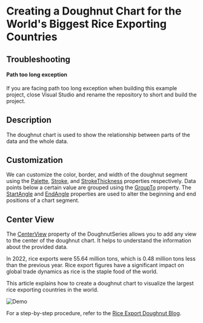  # Creating a Doughnut Chart for the World's Biggest Rice Exporting Countries

 ## Troubleshooting
#### Path too long exception
If you are facing path too long exception when building this example project, close Visual Studio and rename the repository to short and build the project.

## Description 
The doughnut chart is used to show the relationship between parts of the data and the whole data.

## Customization 
We can customize the color, border, and width of the doughnut segment using the [Palette](https://help.syncfusion.com/cr/wpf/Syncfusion.UI.Xaml.Charts.ChartSeriesBase.html#Syncfusion_UI_Xaml_Charts_ChartSeriesBase_Palette), [Stroke](https://help.syncfusion.com/cr/wpf/Syncfusion.UI.Xaml.Charts.ChartSeries.html#Syncfusion_UI_Xaml_Charts_ChartSeries_Stroke), and [StrokeThickness](https://help.syncfusion.com/cr/wpf/Syncfusion.UI.Xaml.Charts.ChartSeries.html#Syncfusion_UI_Xaml_Charts_ChartSeries_StrokeThickness) properties respectively. Data points below a certain value are grouped using the [GroupTo](https://help.syncfusion.com/cr/wpf/Syncfusion.UI.Xaml.Charts.CircularSeriesBase.html#Syncfusion_UI_Xaml_Charts_CircularSeriesBase_GroupTo) property. The [StartAngle](https://help.syncfusion.com/cr/wpf/Syncfusion.UI.Xaml.Charts.CircularSeriesBase.html#Syncfusion_UI_Xaml_Charts_CircularSeriesBase_StartAngle) and [EndAngle](https://help.syncfusion.com/cr/wpf/Syncfusion.UI.Xaml.Charts.CircularSeriesBase.html#Syncfusion_UI_Xaml_Charts_CircularSeriesBase_EndAngle) properties are used to alter the beginning and end positions of a chart segment.

## Center View 
The [CenterView](https://help.syncfusion.com/cr/wpf/Syncfusion.UI.Xaml.Charts.DoughnutSeries.html#Syncfusion_UI_Xaml_Charts_DoughnutSeries_CenterView) property of the DoughnutSeries allows you to add any view to the center of the doughnut chart. It helps to understand the information about the provided data.

In 2022, rice exports were 55.64 million tons, which is 0.48 million tons less than the previous year. Rice export figures have a significant impact on global trade dynamics as rice is the staple food of the world.

This article explains how to create a doughnut chart to visualize the largest rice exporting countries in the world.

![Demo](https://github.com/SyncfusionExamples/Creating-a-Doughnut-Chart-for-the-World-s-Biggest-Rice-Exporting-Countries/assets/103025761/f5bcc41c-496a-43f6-a4e0-e5458fb1096b)

For a step-by-step procedure, refer to the [Rice Export Doughnut Blog](https://www.syncfusion.com/blogs/post/wpf-doughnut-chart-rice-exporting-countries.aspx).
